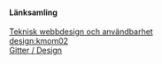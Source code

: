 #### Länksamling

[Teknisk webbdesign och användbarhet](https://dbwebb.se/kurser/design-v2)  
[design:kmom02](https://dbwebb.se/kurser/design-v2/kmom02)  
[Gitter / Design](https://gitter.im/dbwebb-se/design)    
